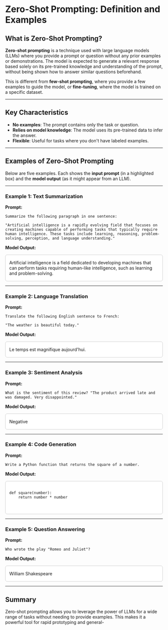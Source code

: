 # Zero-Shot Prompting: Definition and Examples

## What is Zero-Shot Prompting?

**Zero-shot prompting** is a technique used with large language models (LLMs) where you provide a prompt or question without any prior examples or demonstrations. The model is expected to generate a relevant response based solely on its pre-trained knowledge and understanding of the prompt, without being shown how to answer similar questions beforehand.

This is different from **few-shot prompting**, where you provide a few examples to guide the model, or **fine-tuning**, where the model is trained on a specific dataset.

---

## Key Characteristics

- **No examples**: The prompt contains only the task or question.
- **Relies on model knowledge**: The model uses its pre-trained data to infer the answer.
- **Flexible**: Useful for tasks where you don't have labeled examples.

---

## Examples of Zero-Shot Prompting

Below are five examples. Each shows the **input prompt** (in a highlighted box) and the **model output** (as it might appear from an LLM).

---

### Example 1: Text Summarization

**Prompt:**
```
Summarize the following paragraph in one sentence:

"Artificial intelligence is a rapidly evolving field that focuses on creating machines capable of performing tasks that typically require human intelligence. These tasks include learning, reasoning, problem-solving, perception, and language understanding."
```

**Model Output:**

<div style="border:1px solid #ccc; border-radius:6px; padding: 16px 12px; background:#ffffff; margin: 8px 0;">
Artificial intelligence is a field dedicated to developing machines that can perform tasks requiring human-like intelligence, such as learning and problem-solving.
</div>

---

### Example 2: Language Translation

**Prompt:**
```
Translate the following English sentence to French:

"The weather is beautiful today."
```

**Model Output:**

<div style="border:1px solid #ccc; border-radius:6px; padding: 16px 12px; background:#ffffff; margin: 8px 0;">
Le temps est magnifique aujourd'hui.
</div>

---

### Example 3: Sentiment Analysis

**Prompt:**
```
What is the sentiment of this review? "The product arrived late and was damaged. Very disappointed."
```

**Model Output:**

<div style="border:1px solid #ccc; border-radius:6px; padding: 16px 12px; background:#ffffff; margin: 8px 0;">
Negative
</div>

---

### Example 4: Code Generation

**Prompt:**
```
Write a Python function that returns the square of a number.
```

**Model Output:**

<div style="border:1px solid #ccc; border-radius:6px; padding: 16px 12px; background:#ffffff; margin: 8px 0;">
<pre>
<code>def square(number):
    return number * number
</code>
</pre>
</div>

---

### Example 5: Question Answering

**Prompt:**
```
Who wrote the play "Romeo and Juliet"?
```

**Model Output:**

<div style="border:1px solid #ccc; border-radius:6px; padding: 16px 12px; background:#ffffff; margin: 8px 0;">
William Shakespeare
</div>

---

## Summary

Zero-shot prompting allows you to leverage the power of LLMs for a wide range of tasks without needing to provide examples. This makes it a powerful tool for rapid prototyping and general-
